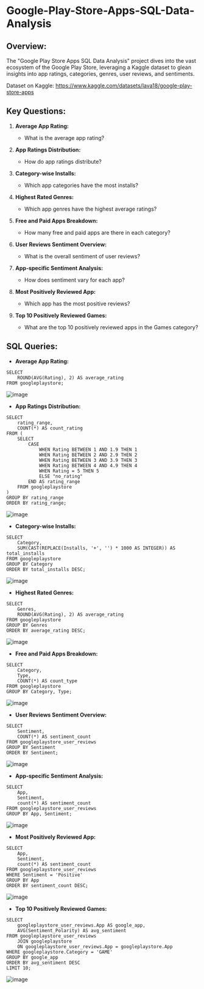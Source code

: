 # Google-Play-Store-Apps-SQL-Data-Analysis

## Overview:
The "Google Play Store Apps SQL Data Analysis" project dives into the vast ecosystem of the Google Play Store, leveraging a Kaggle dataset to glean insights into app ratings, categories, genres, user reviews, and sentiments.

Dataset on Kaggle: https://www.kaggle.com/datasets/lava18/google-play-store-apps

## Key Questions:

1. **Average App Rating:**
   - What is the average app rating?

2. **App Ratings Distribution:**
   - How do app ratings distribute?

3. **Category-wise Installs:**
   - Which app categories have the most installs?

4. **Highest Rated Genres:**
   - Which app genres have the highest average ratings?

5. **Free and Paid Apps Breakdown:**
   - How many free and paid apps are there in each category?

6. **User Reviews Sentiment Overview:**
   - What is the overall sentiment of user reviews?

7. **App-specific Sentiment Analysis:**
   - How does sentiment vary for each app?

8. **Most Positively Reviewed App:**
   - Which app has the most positive reviews?

9. **Top 10 Positively Reviewed Games:**
   - What are the top 10 positively reviewed apps in the Games category?

## SQL Queries:

- **Average App Rating:**
```
SELECT 
	ROUND(AVG(Rating), 2) AS average_rating
FROM googleplaystore;
```
![image](https://github.com/pantakanch/Google-Play-Store-Apps-SQL-Data-Analysis/assets/113978334/4394ccb1-f730-4693-a793-d20742d8b69f)

- **App Ratings Distribution:**
```
SELECT 
    rating_range, 
    COUNT(*) AS count_rating
FROM (
    SELECT
        CASE
            WHEN Rating BETWEEN 1 AND 1.9 THEN 1
            WHEN Rating BETWEEN 2 AND 2.9 THEN 2
            WHEN Rating BETWEEN 3 AND 3.9 THEN 3
            WHEN Rating BETWEEN 4 AND 4.9 THEN 4
            WHEN Rating = 5 THEN 5
            ELSE "no_rating"
        END AS rating_range
    FROM googleplaystore
)
GROUP BY rating_range
ORDER BY rating_range;
```
![image](https://github.com/pantakanch/Google-Play-Store-Apps-SQL-Data-Analysis/assets/113978334/df839512-45d2-4773-8b0d-f1167c121896)

- **Category-wise Installs:**
```
SELECT 
	Category,
	SUM(CAST(REPLACE(Installs, '+', '') * 1000 AS INTEGER)) AS total_installs
FROM googleplaystore
GROUP BY Category
ORDER BY total_installs DESC;
```
![image](https://github.com/pantakanch/Google-Play-Store-Apps-SQL-Data-Analysis/assets/113978334/ee4d1ed5-7855-45e9-a2bf-69f0725d7082)

- **Highest Rated Genres:**
```
SELECT 
	Genres, 
	ROUND(AVG(Rating), 2) AS average_rating
FROM googleplaystore
GROUP BY Genres
ORDER BY average_rating DESC;
```
![image](https://github.com/pantakanch/Google-Play-Store-Apps-SQL-Data-Analysis/assets/113978334/54f1b7dd-5e80-428d-9b43-bebbb7b9733f)

- **Free and Paid Apps Breakdown:**
```
SELECT 
	Category, 
	Type, 
	COUNT(*) AS count_type
FROM googleplaystore
GROUP BY Category, Type;
```
![image](https://github.com/pantakanch/Google-Play-Store-Apps-SQL-Data-Analysis/assets/113978334/ac412e41-5056-45ea-8ecb-ec762bd63380)

- **User Reviews Sentiment Overview:**
```
SELECT 
	Sentiment, 
	COUNT(*) AS sentiment_count
FROM googleplaystore_user_reviews
GROUP BY Sentiment
ORDER BY Sentiment;
```
![image](https://github.com/pantakanch/Google-Play-Store-Apps-SQL-Data-Analysis/assets/113978334/33f33c98-a5b2-441d-8ab2-d403dbadae27)

- **App-specific Sentiment Analysis:**
```
SELECT 
	App, 
	Sentiment,
	count(*) AS sentiment_count
FROM googleplaystore_user_reviews
GROUP BY App, Sentiment;
```
![image](https://github.com/pantakanch/Google-Play-Store-Apps-SQL-Data-Analysis/assets/113978334/669f002c-2055-42b7-bfe5-64a0eaa4eeb5)

- **Most Positively Reviewed App:**
```
SELECT 
	App, 
	Sentiment,
	count(*) AS sentiment_count
FROM googleplaystore_user_reviews
WHERE Sentiment = 'Positive'
GROUP BY App
ORDER BY sentiment_count DESC;
```
![image](https://github.com/pantakanch/Google-Play-Store-Apps-SQL-Data-Analysis/assets/113978334/65131565-0987-4c69-824b-3ca442cbff25)

- **Top 10 Positively Reviewed Games:**
```
SELECT 
	googleplaystore_user_reviews.App AS google_app,
	AVG(Sentiment_Polarity) AS avg_sentiment
FROM googleplaystore_user_reviews
	JOIN googleplaystore 
	ON googleplaystore_user_reviews.App = googleplaystore.App
WHERE googleplaystore.Category = 'GAME'
GROUP BY google_app
ORDER BY avg_sentiment DESC
LIMIT 10;
```
![image](https://github.com/pantakanch/Google-Play-Store-Apps-SQL-Data-Analysis/assets/113978334/eed49ed1-c045-4688-af57-8314b7863abe)
